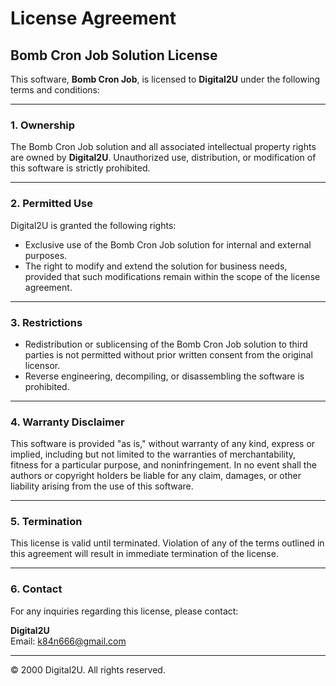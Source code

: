 # License Agreement

## Bomb Cron Job Solution License

This software, **Bomb Cron Job**, is licensed to **Digital2U** under the following terms and conditions:

---

### 1. Ownership
The Bomb Cron Job solution and all associated intellectual property rights are owned by **Digital2U**. Unauthorized use, distribution, or modification of this software is strictly prohibited.

---

### 2. Permitted Use
Digital2U is granted the following rights:
- Exclusive use of the Bomb Cron Job solution for internal and external purposes.
- The right to modify and extend the solution for business needs, provided that such modifications remain within the scope of the license agreement.

---

### 3. Restrictions
- Redistribution or sublicensing of the Bomb Cron Job solution to third parties is not permitted without prior written consent from the original licensor.
- Reverse engineering, decompiling, or disassembling the software is prohibited.

---

### 4. Warranty Disclaimer
This software is provided "as is," without warranty of any kind, express or implied, including but not limited to the warranties of merchantability, fitness for a particular purpose, and noninfringement. In no event shall the authors or copyright holders be liable for any claim, damages, or other liability arising from the use of this software.

---

### 5. Termination
This license is valid until terminated. Violation of any of the terms outlined in this agreement will result in immediate termination of the license.

---

### 6. Contact
For any inquiries regarding this license, please contact:

**Digital2U**  
Email: [k84n666@gmail.com](mailto:k84n666@gmail.com)  

---

© 2000 Digital2U. All rights reserved.